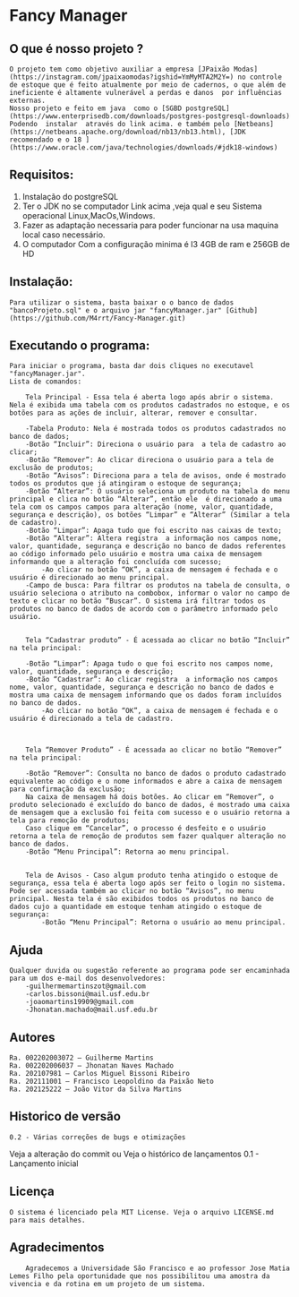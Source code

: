 
# Fancy Manager

## O que é nosso projeto ?

	O projeto tem como objetivo auxiliar a empresa [JPaixão Modas](https://instagram.com/jpaixaomodas?igshid=YmMyMTA2M2Y=) no controle de estoque que é feito atualmente por meio de cadernos, o que além de ineficiente é altamente vulnerável a perdas e danos  por influências externas.
	Nosso projeto e feito em java  como o [SGBD postgreSQL](https://www.enterprisedb.com/downloads/postgres-postgresql-downloads) Podendo  instalar  através do link acima. e também pelo [Netbeans](https://netbeans.apache.org/download/nb13/nb13.html), [JDK recomendado e o 18 ](https://www.oracle.com/java/technologies/downloads/#jdk18-windows) 
   
## Requisitos: 

 1. Instalação do postgreSQL 
 2. Ter o JDK no se computador Link acima  ,veja qual e seu Sistema operacional Linux,MacOs,Windows.  
 3. Fazer as adaptação necessaria para poder funcionar na usa maquina local caso necessário.
 4. O computador Com a configuração minima é   I3 4GB de ram e 256GB de HD 	

## Instalação: 

	Para utilizar o sistema, basta baixar o o banco de dados "bancoProjeto.sql" e o arquivo jar "fancyManager.jar" [Github](https://github.com/M4rrt/Fancy-Manager.git)

## Executando o programa:

	Para iniciar o programa, basta dar dois cliques no executavel "fancyManager.jar".
	Lista de comandos:

		Tela Principal - Essa tela é aberta logo após abrir o sistema. Nela é exibida uma tabela com os produtos cadastrados no estoque, e os botões para as ações de incluir, alterar, remover e consultar.

		-Tabela Produto: Nela é mostrada todos os produtos cadastrados no banco de dados;
		-Botão “Incluir”: Direciona o usuário para  a tela de cadastro ao clicar;
		-Botão “Remover”: Ao clicar direciona o usuário para a tela de exclusão de produtos;
		-Botão “Avisos”: Direciona para a tela de avisos, onde é mostrado todos os produtos que já atingiram o estoque de segurança;
		-Botão “Alterar”: O usuário seleciona um produto na tabela do menu principal e clica no botão “Alterar”, então ele  é direcionado a uma tela com os campos campos para alteração (nome, valor, quantidade, segurança e descrição), os botões “Limpar” e “Alterar” (Similar a tela de cadastro).
		-Botão “Limpar”: Apaga tudo que foi escrito nas caixas de texto;
		-Botão “Alterar”: Altera registra  a informação nos campos nome, valor, quantidade, segurança e descrição no banco de dados referentes ao código informado pelo usuário e mostra uma caixa de mensagem informando que a alteração foi concluída com sucesso;
			-Ao clicar no botão “OK”, a caixa de mensagem é fechada e o usuário é direcionado ao menu principal.
		-Campo de busca: Para filtrar os produtos na tabela de consulta, o usuário seleciona o atributo na combobox, informar o valor no campo de texto e clicar no botão “Buscar”. O sistema irá filtrar todos os produtos no banco de dados de acordo com o parâmetro informado pelo usuário.


		Tela “Cadastrar produto” - É acessada ao clicar no botão “Incluir” na tela principal:

		-Botão “Limpar”: Apaga tudo o que foi escrito nos campos nome, valor, quantidade, segurança e descrição;
		-Botão “Cadastrar”: Ao clicar registra  a informação nos campos nome, valor, quantidade, segurança e descrição no banco de dados e mostra uma caixa de mensagem informando que os dados foram incluídos no banco de dados.
			-Ao clicar no botão “OK”, a caixa de mensagem é fechada e o usuário é direcionado a tela de cadastro.



		Tela “Remover Produto” - É acessada ao clicar no botão “Remover” na tela principal:

		-Botão “Remover”: Consulta no banco de dados o produto cadastrado equivalente ao código e o nome informados e abre a caixa de mensagem para confirmação da exclusão;
		Na caixa de mensagem há dois botões. Ao clicar em “Remover”, o produto selecionado é excluído do banco de dados, é mostrado uma caixa de mensagem que a exclusão foi feita com sucesso e o usuário retorna a tela para remoção de produtos;
		Caso clique em “Cancelar”, o processo é desfeito e o usuário retorna a tela de remoção de produtos sem fazer qualquer alteração no banco de dados.
		-Botão “Menu Principal”: Retorna ao menu principal.


		Tela de Avisos - Caso algum produto tenha atingido o estoque de segurança, essa tela é aberta logo após ser feito o login no sistema. Pode ser acessada também ao clicar no botão “Avisos”, no menu principal. Nesta tela é são exibidos todos os produtos no banco de dados cujo a quantidade em estoque tenham atingido o estoque de segurança:
			-Botão “Menu Principal”: Retorna o usuário ao menu principal.

## Ajuda

	Qualquer duvida ou sugestão referente ao programa pode ser encaminhada para um dos e-mail dos desenvolvedores:
		-guilhermemartinszot@gmail.com
		-carlos.bissoni@mail.usf.edu.br
		-joaomartins19909@gmail.com
		-Jhonatan.machado@mail.usf.edu.br
		

## Autores

	Ra. 002202003072 – Guilherme Martins
	Ra. 002202006037 – Jhonatan Naves Machado
	Ra. 202107981 – Carlos Miguel Bissoni Ribeiro
	Ra. 202111001 – Francisco Leopoldino da Paixão Neto
	Ra. 202125222 – João Vitor da Silva Martins


## Historico de versão

	0.2 - Várias correções de bugs e otimizações
Veja a alteração do commit ou Veja o histórico de lançamentos
	0.1 - Lançamento inicial
	
## Licença

	O sistema é licenciado pela MIT License. Veja o arquivo LICENSE.md para mais detalhes.
	
	
## Agradecimentos

		Agradecemos a Universidade São Francisco e ao professor Jose Matia Lemes Filho pela oportunidade que nos possibilitou uma amostra da vivencia e da rotina em um projeto de um sistema.
	
